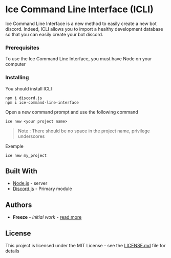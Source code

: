 # Ice Command Line Interface (ICLI)
Ice Command Line Interface is a new method to easily create a new bot discord. Indeed, ICLI allows you to import a healthy development database so that you can easily create your bot discord.

### Prerequisites

To use the Ice Command Line Interface, you must have Node on your computer

### Installing

You should install ICLI

```
npm i discord.js
npm i ice-command-line-interface
```

Open a new command prompt and use the following command

```
ice new <your project name>
```

> Note : There should be no space in the project name, privilege underscores

Exemple
```
ice new my_project
```

## Built With

* [Node.js](https://nodejs.org/fr/) - server
* [Discord.js](https://discord.js.org/) - Primary module

## Authors

* **Freeze** - *Initial work* - [read more](https://github.com/PurpleBooth)

## License

This project is licensed under the MIT License - see the [LICENSE.md](LICENSE.md) file for details
